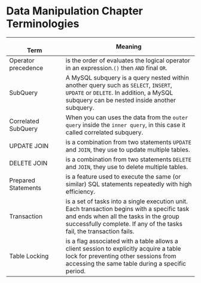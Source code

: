 # Data Manipulation Chapter Terminologies

<br> Term <img width=300/>| Meaning
---|---|
Operator precedence | is the order of evaluates the logical operator in an expression.`()` then `AND` final `OR`.
SubQuery | A MySQL subquery is a query nested within another query such as `SELECT`, `INSERT`, `UPDATE` or `DELETE`. In addition, a MySQL subquery can be nested inside another subquery.
Correlated SubQuery | When you can uses the data from the `outer query` inside the `inner query`, in this case it called correlated subquery.
UPDATE JOIN | is a combination from two statements `UPDATE` and `JOIN`, they use to update multiple tables.
DELETE JOIN | is a combination from two statements `DELETE` and `JOIN`, they use to delete multiple tables.
Prepared Statements | is a feature used to execute the same (or similar) SQL statements repeatedly with high efficiency.
Transaction | is a set of tasks into a single execution unit. Each transaction begins with a specific task and ends when all the tasks in the group successfully complete. If any of the tasks fail, the transaction fails.
Table Locking | is a flag associated with a table allows a client session to explicitly acquire a table lock for preventing other sessions from accessing the same table during a specific period.
